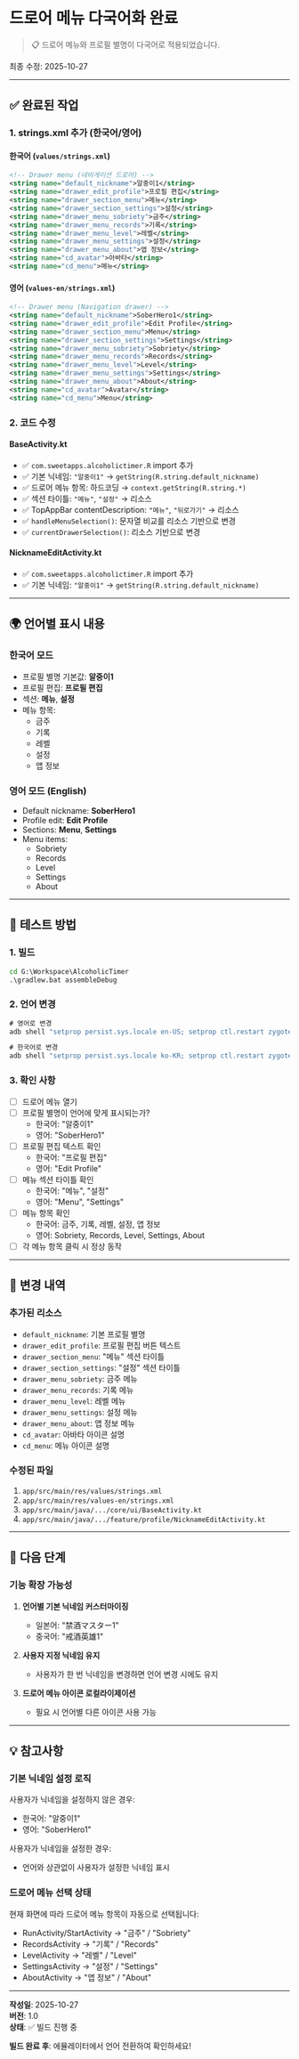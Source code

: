 # 드로어 메뉴 다국어화 완료

> 📋 드로어 메뉴와 프로필 별명이 다국어로 적용되었습니다.

최종 수정: 2025-10-27

---

## ✅ 완료된 작업

### 1. strings.xml 추가 (한국어/영어)

#### 한국어 (`values/strings.xml`)
```xml
<!-- Drawer menu (네비게이션 드로어) -->
<string name="default_nickname">알중이1</string>
<string name="drawer_edit_profile">프로필 편집</string>
<string name="drawer_section_menu">메뉴</string>
<string name="drawer_section_settings">설정</string>
<string name="drawer_menu_sobriety">금주</string>
<string name="drawer_menu_records">기록</string>
<string name="drawer_menu_level">레벨</string>
<string name="drawer_menu_settings">설정</string>
<string name="drawer_menu_about">앱 정보</string>
<string name="cd_avatar">아바타</string>
<string name="cd_menu">메뉴</string>
```

#### 영어 (`values-en/strings.xml`)
```xml
<!-- Drawer menu (Navigation drawer) -->
<string name="default_nickname">SoberHero1</string>
<string name="drawer_edit_profile">Edit Profile</string>
<string name="drawer_section_menu">Menu</string>
<string name="drawer_section_settings">Settings</string>
<string name="drawer_menu_sobriety">Sobriety</string>
<string name="drawer_menu_records">Records</string>
<string name="drawer_menu_level">Level</string>
<string name="drawer_menu_settings">Settings</string>
<string name="drawer_menu_about">About</string>
<string name="cd_avatar">Avatar</string>
<string name="cd_menu">Menu</string>
```

### 2. 코드 수정

#### BaseActivity.kt
- ✅ `com.sweetapps.alcoholictimer.R` import 추가
- ✅ 기본 닉네임: `"알중이1"` → `getString(R.string.default_nickname)`
- ✅ 드로어 메뉴 항목: 하드코딩 → `context.getString(R.string.*)`
- ✅ 섹션 타이틀: `"메뉴"`, `"설정"` → 리소스
- ✅ TopAppBar contentDescription: `"메뉴"`, `"뒤로가기"` → 리소스
- ✅ `handleMenuSelection()`: 문자열 비교를 리소스 기반으로 변경
- ✅ `currentDrawerSelection()`: 리소스 기반으로 변경

#### NicknameEditActivity.kt
- ✅ `com.sweetapps.alcoholictimer.R` import 추가
- ✅ 기본 닉네임: `"알중이1"` → `getString(R.string.default_nickname)`

---

## 🌍 언어별 표시 내용

### 한국어 모드
- 프로필 별명 기본값: **알중이1**
- 프로필 편집: **프로필 편집**
- 섹션: **메뉴**, **설정**
- 메뉴 항목:
  - 금주
  - 기록
  - 레벨
  - 설정
  - 앱 정보

### 영어 모드 (English)
- Default nickname: **SoberHero1**
- Profile edit: **Edit Profile**
- Sections: **Menu**, **Settings**
- Menu items:
  - Sobriety
  - Records
  - Level
  - Settings
  - About

---

## 🧪 테스트 방법

### 1. 빌드
```cmd
cd G:\Workspace\AlcoholicTimer
.\gradlew.bat assembleDebug
```

### 2. 언어 변경
```cmd
# 영어로 변경
adb shell "setprop persist.sys.locale en-US; setprop ctl.restart zygote"

# 한국어로 변경
adb shell "setprop persist.sys.locale ko-KR; setprop ctl.restart zygote"
```

### 3. 확인 사항
- [ ] 드로어 메뉴 열기
- [ ] 프로필 별명이 언어에 맞게 표시되는가?
  - 한국어: "알중이1"
  - 영어: "SoberHero1"
- [ ] 프로필 편집 텍스트 확인
  - 한국어: "프로필 편집"
  - 영어: "Edit Profile"
- [ ] 메뉴 섹션 타이틀 확인
  - 한국어: "메뉴", "설정"
  - 영어: "Menu", "Settings"
- [ ] 메뉴 항목 확인
  - 한국어: 금주, 기록, 레벨, 설정, 앱 정보
  - 영어: Sobriety, Records, Level, Settings, About
- [ ] 각 메뉴 항목 클릭 시 정상 동작

---

## 📝 변경 내역

### 추가된 리소스
- `default_nickname`: 기본 프로필 별명
- `drawer_edit_profile`: 프로필 편집 버튼 텍스트
- `drawer_section_menu`: "메뉴" 섹션 타이틀
- `drawer_section_settings`: "설정" 섹션 타이틀
- `drawer_menu_sobriety`: 금주 메뉴
- `drawer_menu_records`: 기록 메뉴
- `drawer_menu_level`: 레벨 메뉴
- `drawer_menu_settings`: 설정 메뉴
- `drawer_menu_about`: 앱 정보 메뉴
- `cd_avatar`: 아바타 아이콘 설명
- `cd_menu`: 메뉴 아이콘 설명

### 수정된 파일
1. `app/src/main/res/values/strings.xml`
2. `app/src/main/res/values-en/strings.xml`
3. `app/src/main/java/.../core/ui/BaseActivity.kt`
4. `app/src/main/java/.../feature/profile/NicknameEditActivity.kt`

---

## 🎯 다음 단계

### 기능 확장 가능성
1. **언어별 기본 닉네임 커스터마이징**
   - 일본어: "禁酒マスター1"
   - 중국어: "戒酒英雄1"
   
2. **사용자 지정 닉네임 유지**
   - 사용자가 한 번 닉네임을 변경하면 언어 변경 시에도 유지

3. **드로어 메뉴 아이콘 로컬라이제이션**
   - 필요 시 언어별 다른 아이콘 사용 가능

---

## 💡 참고사항

### 기본 닉네임 설정 로직
사용자가 닉네임을 설정하지 않은 경우:
- 한국어: "알중이1"
- 영어: "SoberHero1"

사용자가 닉네임을 설정한 경우:
- 언어와 상관없이 사용자가 설정한 닉네임 표시

### 드로어 메뉴 선택 상태
현재 화면에 따라 드로어 메뉴 항목이 자동으로 선택됩니다:
- RunActivity/StartActivity → "금주" / "Sobriety"
- RecordsActivity → "기록" / "Records"
- LevelActivity → "레벨" / "Level"
- SettingsActivity → "설정" / "Settings"
- AboutActivity → "앱 정보" / "About"

---

**작성일**: 2025-10-27  
**버전**: 1.0  
**상태**: ✅ 빌드 진행 중

**빌드 완료 후**: 에뮬레이터에서 언어 전환하여 확인하세요!

